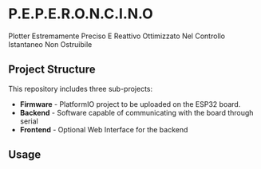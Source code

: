 # P.E.P.E.R.O.N.C.I.N.O
Plotter Estremamente Preciso E Reattivo Ottimizzato Nel Controllo Istantaneo Non Ostruibile 


## Project Structure
This repository includes three sub-projects:
- **Firmware** - PlatformIO project to be uploaded on the ESP32 board. 
- **Backend** - Software capable of communicating with the board through serial
- **Frontend** - Optional Web Interface for the backend

## Usage
